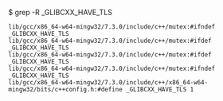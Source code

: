 $ grep -R _GLIBCXX_HAVE_TLS

    lib/gcc/x86_64-w64-mingw32/7.3.0/include/c++/mutex:#ifndef _GLIBCXX_HAVE_TLS
    lib/gcc/x86_64-w64-mingw32/7.3.0/include/c++/mutex:#ifdef _GLIBCXX_HAVE_TLS
    lib/gcc/x86_64-w64-mingw32/7.3.0/include/c++/mutex:#ifdef _GLIBCXX_HAVE_TLS
    lib/gcc/x86_64-w64-mingw32/7.3.0/include/c++/mutex:#ifndef _GLIBCXX_HAVE_TLS
    lib/gcc/x86_64-w64-mingw32/7.3.0/include/c++/x86_64-w64-mingw32/bits/c++config.h:#define _GLIBCXX_HAVE_TLS 1
